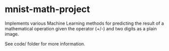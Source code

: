 # mnist-math-project

Implements various Machine Learning methods for predicting the result of a mathematical operation given the operator (+/-) and two digits as a plain image.

See code/ folder for more information.
